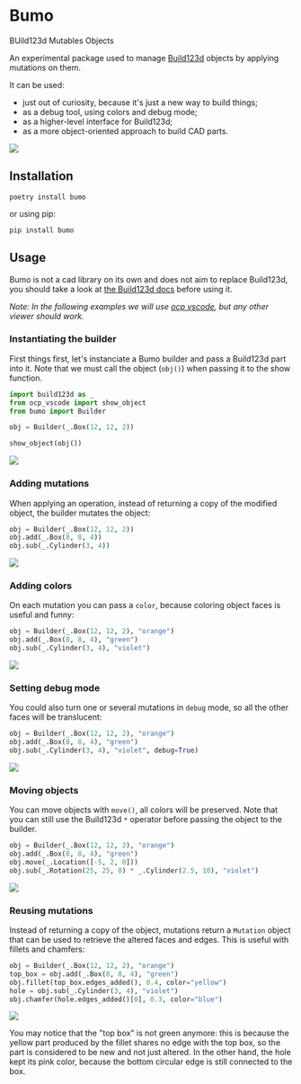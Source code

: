 # Bumo

BUild123d Mutables Objects

An experimental package used to manage [Build123d](https://github.com/gumyr/build123d) objects by applying mutations on them.

It can be used:
- just out of curiosity, because it's just a new way to build things;
- as a debug tool, using colors and debug mode;
- as a higher-level interface for Build123d;
- as a more object-oriented approach to build CAD parts.

![](./images/chamfers_and_fillets.png)

## Installation

    poetry install bumo

or using pip:

    pip install bumo

## Usage

Bumo is not a cad library on its own and does not aim to replace Build123d, you should take a look at [the Build123d docs](https://build123d.readthedocs.io/en/latest/) before using it.

*Note: In the following examples we will use [ocp vscode](https://github.com/bernhard-42/vscode-ocp-cad-viewer/issues), but any other viewer should work.*

### Instantiating the builder

First things first, let's instanciate a Bumo builder and pass a Build123d part into it. Note that we must call the object (`obj()`) when passing it to the show function.

```py
import build123d as _
from ocp_vscode import show_object
from bumo import Builder

obj = Builder(_.Box(12, 12, 2))

show_object(obj())
```

![](./images/box.png)

### Adding mutations

When applying an operation, instead of returning a copy of the modified object, the builder mutates the object:

```py
obj = Builder(_.Box(12, 12, 2))
obj.add(_.Box(8, 8, 4))
obj.sub(_.Cylinder(3, 4))
```

![](./images/base.png)

### Adding colors

On each mutation you can pass a `color`, because coloring object faces is useful and funny:

```py
obj = Builder(_.Box(12, 12, 2), "orange")
obj.add(_.Box(8, 8, 4), "green")
obj.sub(_.Cylinder(3, 4), "violet")
```

![](./images/colors.png)

### Setting debug mode

You could also turn one or several mutations in `debug` mode, so all the other faces will be translucent:

```py
obj = Builder(_.Box(12, 12, 2), "orange")
obj.add(_.Box(8, 8, 4), "green")
obj.sub(_.Cylinder(3, 4), "violet", debug=True)
```

![](./images/debug.png)

### Moving objects

You can move objects with `move()`, all colors will be preserved. Note that you can still use the Build123d `*` operator before passing the object to the builder.

```py
obj = Builder(_.Box(12, 12, 2), "orange")
obj.add(_.Box(8, 8, 4), "green")
obj.move(_.Location([-5, 2, 0]))
obj.sub(_.Rotation(25, 25, 0) * _.Cylinder(2.5, 10), "violet")
```

![](./images/move.png)

### Reusing mutations

Instead of returning a copy of the object, mutations return a `Mutation` object that can be used to retrieve the altered faces and edges. This is useful with fillets and chamfers:

```py
obj = Builder(_.Box(12, 12, 2), "orange")
top_box = obj.add(_.Box(8, 8, 4), "green")
obj.fillet(top_box.edges_added(), 0.4, color="yellow")
hole = obj.sub(_.Cylinder(3, 4), "violet")
obj.chamfer(hole.edges_added()[0], 0.3, color="blue")
```

![](./images/chamfers_and_fillets.png)

You may notice that the "top box" is not green anymore: this is because the yellow part produced by the fillet shares no edge with the top box, so the part is considered to be new and not just altered. In the other hand, the hole kept its pink color, because the bottom circular edge is still connected to the box.
